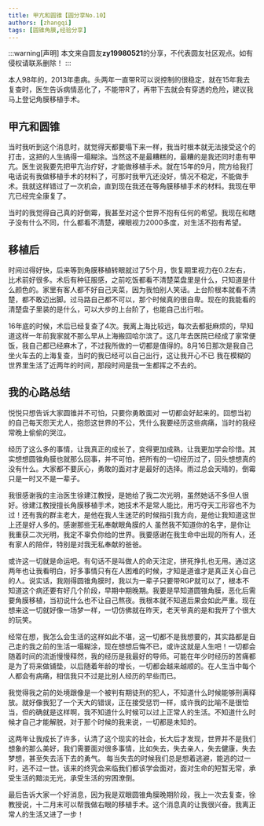 ```yaml
---
title: 甲亢和圆锥【圆分享No.10】
authors: [zhangqi]
tags: [圆锥角膜,经验分享]
---
```


:::warning[声明]
本文来自圆友**zy19980521**的分享，不代表圆友社区观点。如有侵权请联系删除！
:::

本人98年的，2013年患病。头两年一直带R可以说控制的很稳定，就在15年我去复查时，医生告诉病情恶化了，不能带R了，再带下去就会有穿透的危险，建议我马上登记角膜移植手术。

## 甲亢和圆锥

当时我听到这个消息时，就觉得天都要塌下来一样，我当时根本就无法接受这个的打击，这把的人生搞得一塌糊涂。当然这不是最糟糕的，最糟的是我还同时患有甲亢。医生说我要先把甲亢治疗好，才能做移植手术。就在15年的9月，院方给我打电话说有我做移植手术的材料了，可那时我甲亢还没好，情况不稳定，不能做手术。我就这样错过了一次机会，直到现在我还在等角膜移植手术的材料。我现在甲亢已经完全康复了。

当时的我觉得自己真的好倒霉，我甚至对这个世界不抱有任何的希望。我现在和瞎子没有什么不同，什么都看不清楚，裸眼视力2000多度，对生活不抱有希望。

## 移植后

时间过得好快，后来等到角膜移植转眼就过了5个月，恢复期里视力在0.2左右，比术前好很多。术后有种征服感，之前吃饭都看不清楚菜盘里是什么，只知道是什么颜色的。家里有客人都不好自己夹菜，因为我怕别人笑话。上台阶根本就看不清楚，都不敢迈出脚。过马路自己都不可以，那个时候真的很自卑。现在的我能看的清楚盘子里装的是什么，可以大步的上台阶了，也能自己出行啦。

16年底的时候，术后已经复查了4次。我离上海比较远，每次去都挺麻烦的，早知道这样一年前我家就不那么早从上海搬回哈尔滨了。这几年去医院已经成了家常便饭，我自己都已经麻木了，不过我所做的一切都是值得的。8月16日那次是我自己坐火车去的上海复查，当时的我已经可以自己出行，这让我开心不已 我在模糊的世界里生活了近两年的时间，那段时间是我一生都挥之不去的。

## 我的心路总结

悦悦只想告诉大家圆锥并不可怕，只要你勇敢面对 一切都会好起来的。回想当初的自己每天怨天尤人，抱怨这世界的不公，凭什么我要经历这些病痛，当时的我经常晚上偷偷的哭泣。

经历了这么多的事情，让我真正的成长了，变得更加成熟，让我更加学会珍惜。其实想想圆锥角膜也就那么回事，并不可怕，把所有的一切经历过了，回头想想真的没有什么。大家都不要灰心，勇敢的面对才是最好的选择。雨过总会天晴的，倒霉只是一时又不是一辈子。

我很感谢我的主治医生徐建江教授，是她给了我二次光明，虽然她话不多但人很好。徐建江教授擅长角膜移植手术，她技术不是常人能比，用巧夺天工形容也不为过！还有我的群主老大，是他在我人生迷茫的时候指引我方向，是他让我知道这世上还是好人多的。感谢那些无私奉献眼角膜的人 虽然我不知道你的名字，是你让我重获二次光明，我定不辜负你给的世界。我要感谢在我生命中出现的所有人，还有家人的陪伴，特别是对我无私奉献的爸爸。

或许这一切就是命运吧。有句话不是叫做人的命天注定，拼死挣扎也无用。通过这两年也让我看明白，好多事情只有在人困难的时候，才知是道谁才是真正关心自己的人。说实话，我刚得圆锥角膜时，我以为一辈子只要带RGP就可以了，根本不知道这个病还要有好几个阶段，早期中期晚期。我要是早知道圆锥角膜，恶化后需要角膜移植，当初说什么也不让自己熬夜。我根本就不知道后果会如此严重。现在想来这一切就好像一场梦一样，一切仿佛就在昨天，老天爷真的是和我开了个很大的玩笑。

经常在想，我怎么会生活的这样如此不堪，这一切都不是我想要的，其实路都是自己走的我之前的生活一塌糊涂，现在想想后悔不已，或许这就是人生吧！一切都会随着时间的流逝慢慢释然，我的经历是我最好的导师。可能在年少时经历的苦痛都是为了将来做铺垫，以后随着年龄的增长，一切都会越来越顺的。在人生当中每个人都会有病痛，相信我只不过是比别人经历的早些而已。

我觉得我之前的处境跟像是一个被判有期徒刑的犯人，不知道什么时候能够刑满释放。就好像我犯了一个天大的错误，正在接受惩罚一样，或许我的比喻不是很恰当，但的确就是这样啊，我不知道什么时候可以过上正常人的生活。不知道什么时候才自己才能解脱，对于那个时候的我来说，一切都是未知的。

这两年让我成长了许多，认清了这个现实的社会，长大后才发现，世界并不是我们想象的那么美好，我们需要面对很多事情，比如失去，失去亲人，失去健康，失去梦想，甚至失去活下去的勇气。 每当失去的时候我们总是想着逃避，能逃的过一时，逃不过一世。该来的终究会来临我们都该学会面对，面对生命的短暂无常，承受生活的黯淡无光，承受生活的穷困潦倒。

最后告诉大家一个好消息，因为我是双眼圆锥角膜晚期阶段，我上一次去复查，徐教授说，十二月末可以帮我做右眼的移植手术。这个消息真的让我很兴奋。我离正常人的生活又进了一步！
